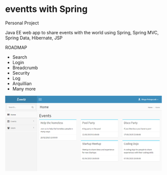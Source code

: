 # eventts with Spring

Personal Project

Java EE web app to share events with the world using Spring, Spring MVC, Spring Data, Hibernate, JSP


ROADMAP
  - Search
  - Login
  - Breadcrumb
  - Security
  - Log
  - Arquillian
  - Many more
  



![Image](/eventts.png?raw=true)
